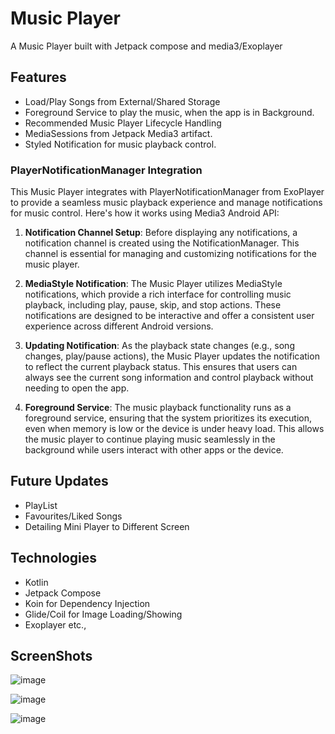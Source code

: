 # Music Player
A Music Player built with Jetpack compose and media3/Exoplayer

## Features
- Load/Play Songs from External/Shared Storage
- Foreground Service to play the music, when the app is in Background.
- Recommended Music Player Lifecycle Handling
- MediaSessions from Jetpack Media3 artifact.
- Styled Notification for music playback control.

### PlayerNotificationManager Integration
This Music Player integrates with PlayerNotificationManager from ExoPlayer to provide a seamless music playback experience and manage notifications for music control. Here's how it works using Media3 Android API:

1. **Notification Channel Setup**: Before displaying any notifications, a notification channel is created using the NotificationManager. This channel is essential for managing and customizing notifications for the music player.

2. **MediaStyle Notification**: The Music Player utilizes MediaStyle notifications, which provide a rich interface for controlling music playback, including play, pause, skip, and stop actions. These notifications are designed to be interactive and offer a consistent user experience across different Android versions.

3. **Updating Notification**: As the playback state changes (e.g., song changes, play/pause actions), the Music Player updates the notification to reflect the current playback status. This ensures that users can always see the current song information and control playback without needing to open the app.

4. **Foreground Service**: The music playback functionality runs as a foreground service, ensuring that the system prioritizes its execution, even when memory is low or the device is under heavy load. This allows the music player to continue playing music seamlessly in the background while users interact with other apps or the device.

## Future Updates
- PlayList
- Favourites/Liked Songs
- Detailing Mini Player to Different Screen

## Technologies
- Kotlin
- Jetpack Compose
- Koin for Dependency Injection
- Glide/Coil for Image Loading/Showing
- Exoplayer etc.,

## ScreenShots  
![image](https://github.com/myofficework000/Musify/assets/51234843/42f3194e-6a79-4e82-97dc-c5c160234d96)

![image](https://github.com/myofficework000/Musify/assets/51234843/921f661c-50ce-442c-8f08-7123d1ba9228)

![image](https://github.com/myofficework000/Musify/assets/51234843/5d7d7c00-ed61-4bdc-8b4f-7dc8d706d498)


